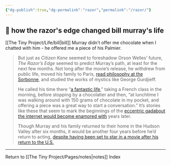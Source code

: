 ```yaml
---
{"dg-publish":true,"dg-permalink":"razor","permalink":"/razor/"}
---
```



## 🌿 how the razor's edge changed bill murray's life

[[The Tiny Project/Life/bill\|bill]] Murray didn't offer me chocolate when I chatted with him - he offered me a piece of his Palmier.

> But just as _Citizen Kane_ seemed to foreshadow Orson Welles’ future, _The Razor’s Edge_ seemed to predict Murray’s path, at least for the next few months. Not long after the movie’s release, he withdrew from public life, moved his family to Paris, [read philosophy at the Sorbonne](http://www.dazeddigital.com/artsandculture/article/21537/1/the-film-that-made-bill-murray-quit-acting), and studied the works of mystics like George Gurdjieff.
>
> He called his time there “[a fantastic life](https://books.google.com/books?id=LTfqBQAAQBAJ&pg=PT316&lpg=PT316&dq=bill+murray+George+Gurdjieff&source=bl&ots=ea83P5x_nZ&sig=g5w27EOmZB5T5ynXyTYsVh0yKko&hl=en&sa=X&ved=0CCcQ6AEwAWoVChMIiaeP3b-EyAIVx40NCh1r7wR8#v=onepage&q=bill%20murray%20George%20Gurdjieff&f=false),” taking a French class in the morning, before stopping by a chocolatier and then, “at lunchtime I was walking around with 150 grams of chocolate in my pocket, and offering a piece was a great way to start a conversation.” It’s stories like these that seem to mark the beginnings of the [eccentric gadabout the internet would become enamored with](https://uproxx.com/tv/2014/01/20-essential-keys-living-happy-relaxed-zen-lifestyle-like-bill-murray-2/) years later.
> 
> Though Murray and his family returned to their home in the Hudson Valley after six months, it would be another four years before he’d return to acting, [despite having been set to star in a movie after his return to the U.S.](http://www.rogerebert.com/interviews/bill-murray-quick-change-artist)

---

Return to [[The Tiny Project/Pages/notes\|notes]] Index